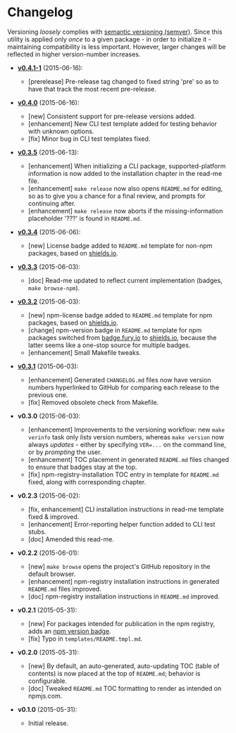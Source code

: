 # Changelog

Versioning _loosely_ complies with [semantic versioning (semver)](http://semver.org/).
Since this utility is applied only _once_ to a given package - in order to initialize it -
maintaining compatibility is less important. However, larger changes will be reflected
in higher version-number increases.

<!-- NOTE: An entry template is automatically added each time `make version` is called. Fill in changes afterwards. -->

* **[v0.4.1-1](https://github.com/mklement0/make-pkg/compare/v0.4.1-0...v0.4.1-1)** (2015-06-16):
  * [prerelease] Pre-release tag changed to fixed string 'pre' so as to have that track the most recent pre-release.

* **[v0.4.0](https://github.com/mklement0/make-pkg/compare/v0.3.5...v0.4.0)** (2015-06-16):
  * [new] Consistent support for pre-release versions added.
  * [enhancement] New CLI test template added for testing behavior with unknown options.
  * [fix] Minor bug in CLI test templates fixed.

* **[v0.3.5](https://github.com/mklement0/make-pkg/compare/v0.3.4...v0.3.5)** (2015-06-13):
  * [enhancement] When initializing a CLI package, supported-platform information is now added to the installation chapter in the read-me file.
  * [enhancement] `make release` now also opens `README.md` for editing, so as to give you a chance for a final review, and prompts for continuing after.
  * [enhancement] `make release` now aborts if the missing-information placeholder '???' is found in `README.md`.

* **[v0.3.4](https://github.com/mklement0/make-pkg/compare/v0.3.3...v0.3.4)** (2015-06-06):
  * [new] License badge added to `README.md` template for non-npm packages, based on [shields.io](http://shields.io).

* **[v0.3.3](https://github.com/mklement0/make-pkg/compare/v0.3.2...v0.3.3)** (2015-06-03):
  * [doc] Read-me updated to reflect current implementation (badges, `make browse-npm`).

* **[v0.3.2](https://github.com/mklement0/make-pkg/compare/v0.3.1...v0.3.2)** (2015-06-03):
  * [new] npm-license badge added to `README.md` template for npm packages, based on [shields.io](http://shields.io).
  * [change] npm-version badge in `README.md` template for npm packages switched from [badge.fury.io](https://badge.fury.io/) to [shields.io](http://shields.io), because the latter seems like a one-stop source for multiple badges.
  * [enhancement] Small Makefile tweaks.

* **[v0.3.1](https://github.com/mklement0/make-pkg/compare/v0.3.0...v0.3.1)** (2015-06-03):
  * [enhancement] Generated `CHANGELOG.md` files now have version numbers hyperlinked to GitHub for comparing each release to the previous one.
  * [fix] Removed obsolete check from Makefile.

* **v0.3.0** (2015-06-03):
  * [enhancement] Improvements to the versioning workflow: new `make verinfo` task only _lists_ version numbers, whereas `make version` now always _updates_ - either by specifying `VER=...` on the command line, or by _prompting_ the user.
  * [enhancement] TOC placement in generated `README.md` files changed to ensure that badges stay at the top.
  * [fix] npm-registry-installation TOC entry in template for `README.md` fixed, along with corresponding chapter.

* **v0.2.3** (2015-06-02):
  * [fix, enhancement] CLI installation instructions in read-me template fixed & improved.
  * [enhancement] Error-reporting helper function added to CLI test stubs.
  * [doc] Amended this read-me.

* **v0.2.2** (2015-06-01):
  * [new] `make browse` opens the project's GitHub repository in the default browser.
  * [enhancement] npm-registry installation instructions in generated `README.md` files improved.
  * [doc] npm-registry installation instructions in `README.md` improved.

* **v0.2.1** (2015-05-31):
  * [new] For packages intended for publication in the npm registry, adds an [npm version badge](http://badge.fury.io/).
  * [fix] Typo in `templates/README.tmpl.md`.
  
* **v0.2.0** (2015-05-31):
  * [new] By default, an auto-generated, auto-updating TOC (table of contents) is now placed at the top of `README.md`; behavior is configurable.
  * [doc] Tweaked `README.md` TOC formatting to render as intended on npmjs.com.

* **v0.1.0** (2015-05-31):
  * Initial release.

